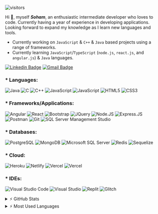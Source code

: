 ![visitors](https://visitor-badge.glitch.me/badge?page_id=sdthaker.visitor-badge)

Hi 👋, myself ***Soham***, an enthusiastic intermediate developer who loves to code. Currently having a year of experience in developing applications. Looking forward to expand my knowledge as I learn new languages and tools.

* Currently working on `JavaScript` & `C++` & `Java` based projects using a range of frameworks.
* Currently learning `JavaScript`/`TypeScript` (`node.js`, `react.js`, and `angular.js`) & `Java` languages.

[![Linkedin Badge](https://img.shields.io/badge/LinkedIn-0077B5?style=plastic&logo=linkedin&logoColor=white)](https://www.linkedin.com/in/soham-thaker/)
[![Gmail Badge](https://img.shields.io/badge/Gmail-D14836?style=plastic&logo=gmail&logoColor=white&link=mailto:thakersoham3@gmail.com)](mailto:thakersoham3@gmail.com)

### * Languages:

![Java](https://img.shields.io/badge/Java-ED8B00?style=plastic&logo=java&logoColor=white)
![C](https://img.shields.io/badge/C-A8B9CC?style=plastic&logo=c&logoColor=white)
![C++](https://img.shields.io/badge/C++-00599C?style=plastic&logo=cplusplus&logoColor=white)
![JavaScript](https://img.shields.io/badge/JavaScript-F7DF1E?style=plastic&logo=javascript&logoColor=black)
![JavaScript](https://img.shields.io/badge/TypeScript-3178C6?style=plastic&logo=typescript&logoColor=black)
![HTML5](https://img.shields.io/badge/HTML5-E34F26?style=plastic&logo=html5&logoColor=white)
![CSS3](https://img.shields.io/badge/CSS3-1572B6?style=plastic&logo=css3&logoColor=white)

### * Frameworks/Applications:

![Angular](https://img.shields.io/badge/Angular-DD0031?style=plastic&logo=angular&logoColor=white)
![React](https://img.shields.io/badge/React-20232A?style=plastic&logo=react&logoColor=61DAFB)
![Bootstrap](https://img.shields.io/badge/Bootstrap-563D7C?style=plastic&logo=bootstrap&logoColor=white)
![JQuery](https://img.shields.io/badge/jQuery-0769AD?style=plastic&logo=jquery&logoColor=white)
![Node.JS](https://img.shields.io/badge/Node.js-43853D?style=plastic&logo=node.js&logoColor=white)
![Express.JS](https://img.shields.io/badge/Express.js-000000?style=plastic&logo=express&logoColor=white)
![Postman](https://img.shields.io/badge/Postman-FF6C37?style=plastic&logo=postman&logoColor=white)
![Git](https://img.shields.io/badge/Git-F05032?style=plastic&logo=git&logoColor=white)
![SQL Server Management Studio](https://img.shields.io/badge/SQL_Server_Management_Studio-FF9E0F?style=plastic&logo=MSSQLServerManagement&logoColor=white)

### * Databases:
![PostgreSQL](https://img.shields.io/badge/PostgreSQL-316192?style=plastic&logo=postgresql&logoColor=white)
![MongoDB](https://img.shields.io/badge/MongoDB-4EA94B?style=plastic&logo=mongodb&logoColor=white)
![Microsoft SQL Server](https://img.shields.io/badge/Microsoft_SQL_Server-CC2927?style=plastic&logo=microsoftsqlserver&logoColor=white)
![Redis](https://img.shields.io/badge/Redis-DC382D?style=plastic&logo=redis&logoColor=white)
![Sequelize](https://img.shields.io/badge/Sequelize-52B0E7?style=plastic&logo=sequelize&logoColor=white)

### * Cloud:
![Heroku](https://img.shields.io/badge/Heroku-430098?style=plastic&logo=heroku&logoColor=white)
![Netlify](https://img.shields.io/badge/Netlify-00C7B7?style=plastic&logo=netlify&logoColor=white)
![Vercel](https://img.shields.io/badge/Vercel-000000?style=plastic&logo=vercel&logoColor=white)
![Vercel](https://img.shields.io/badge/GithubPages-222222?style=plastic&logo=githubpages&logoColor=white)

### * IDEs:
![Visual Studio Code](https://img.shields.io/badge/Visual_Studio_Code-0078D4?style=plastic&logo=visualstudiocode&logoColor=white)
![Visual Studio](https://img.shields.io/badge/Visual_Studio-5C2D91?style=plastic&logo=visualstudio&logoColor=white)
![Replit](https://img.shields.io/badge/Replit-667881?style=plastic&logo=replit&logoColor=white)
![Glitch](https://img.shields.io/badge/Glitch-3333FF?style=plastic&logo=glitch&logoColor=white)

<details>
  <summary> ⚡ GitHub Stats</summary>
  <img align="left" alt="Soham's GitHub Stats" src="https://github-readme-stats.vercel.app/api?username=sdthaker&show_icons=true&hide_border=true" />
</details>

<details>
  <summary> ⚡ Most Used Languages</summary>
<img align="left" alt="Soham's GitHub Top Languages" src="https://github-readme-stats.vercel.app/api/top-langs/?username=sdthaker" />
</details>
